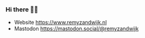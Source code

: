 ### Hi there 👋🏻

- Website https://www.remyzandwijk.nl
- Mastodon <a rel="me" href="https://mastodon.social/@remyzandwijk">https://mastodon.social/@remyzandwijk</a>
